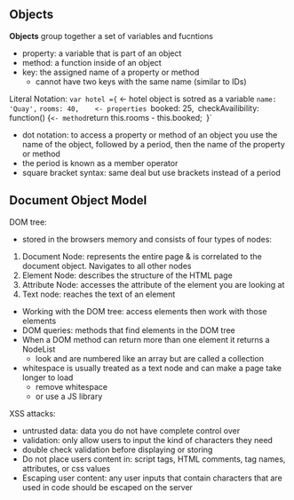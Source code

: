 ## Objects
**Objects** group together a set of variables and fucntions
- property: a variable that is part of an object
- method: a function inside of an object
- key: the assigned name of a property or method
  - cannot have two keys with the same name (similar to IDs)
  
Literal Notation:
`var hotel ={`  <- hotel object is sotred as a variable
 `name: 'Quay',`
 `rooms: 40,    <- properties
 `booked: 25,`
 `checkAvailibility: function() {` <- method
 `return this.rooms - this.booked;`
 `}`
 
 - dot notation: to access a property or method of an object you use the name of the object, followed by a period, then the name of the property or method
  - the period is known as a member operator
- square bracket syntax: same deal but use brackets instead of a period

## Document Object Model

DOM tree:
- stored in the browsers memory and consists of four types of nodes:
1. Document Node: represents the entire page & is correlated to the document object. Navigates to all other nodes
1. Element Node: describes the structure of the HTML page
1. Attribute Node: accesses the attribute of the element you are looking at
1. Text node: reaches the text of an element
- Working with the DOM tree: access elements then work with those elements
- DOM queries: methods that find elements in the DOM tree
- When a DOM method can return more than one element it returns a NodeList
  - look and are numbered like an array but are called a collection
- whitespace is usually treated as a text node and can make a page take longer to load
  - remove whitespace
  - or use a JS library

XSS attacks:
- untrusted data: data you do not have complete control over
- validation: only allow users to input the kind of characters they need
- double check validation before displaying or storing
- Do not place users content in: script tags, HTML comments, tag names, attributes, or css values
- Escaping user content: any user inputs that contain characters that are used in code should be escaped on the server
